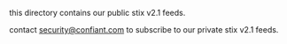 this directory contains our public stix v2.1 feeds.

contact security@confiant.com to subscribe to our private stix v2.1 feeds.
